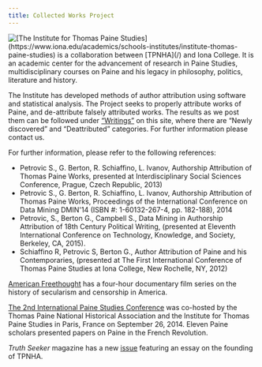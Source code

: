 ```yaml
---
title: Collected Works Project
---
```


<img style="float: left;" src="/images/thomaspaine-1.png"/>
[The Institute for Thomas Paine
Studies](https://www.iona.edu/academics/schools-institutes/institute-thomas-paine-studies)
is a collaboration between [TPNHA](/) and Iona College. It
is an academic center for the advancement of research in Paine
Studies, multidisciplinary courses on Paine and his legacy in
philosophy, politics, literature and history.

The Institute has developed methods of author attribution using
software and statistical analysis. The Project seeks to properly
attribute works of Paine, and de-attribute falsely attributed
works. The results as we post them can be followed under [“Writings”](/pages/writings.html) on
this site, where there are “Newly discovered” and “Deattributed”
categories. For further information please contact us.

For further information, please refer to the following references:

- Petrovic S., G. Berton, R. Schiaffino, L. Ivanov, Authorship Attribution of Thomas Paine Works, presented at Interdisciplinary Social Sciences Conference, Prague, Czech Republic, 2013)
- Petrovic S., G. Berton, R. Schiaffino, L. Ivanov, Authorship Attribution of Thomas Paine Works, Proceedings of the International Conference on Data Mining DMIN'14 (ISBN #: 1-60132-267-4, pp. 182-188), 2014
- Petrovic, S., Berton G., Campbell S., Data Mining in Authorship Attribution of 18th Century Political Writing, (presented at Eleventh International Conference on Technology, Knowledge, and Society, Berkeley, CA, 2015).
- Schiaffino R, Petrovic S, Berton G., Author Attribution of Paine and his Contemporaries, (presented at The First International Conference of Thomas Paine Studies at Iona College, New Rochelle, NY, 2012)


[American Freethought](http://www.americanfreethought.tv/) has a
four-hour documentary film series on the history of secularism and
censorship in America.

[The 2nd International Paine Studies
Conference](http://www.iona.edu/About/Iona-in-Community/Institute-for-Thomas-Paine-Studies/Scholarship/2014-Conference.aspx)
was co-hosted by the Thomas Paine National Historical Association and the Institute for Thomas Paine Studies in Paris, France on September 26, 2014. Eleven Paine scholars presented papers on Paine in the French Revolution.

*Truth Seeker* magazine has a new [issue](http://thetruthseeker.net/) featuring an essay on the founding of TPNHA.
